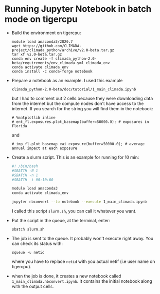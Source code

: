 #  Running Jupyter Notebook in batch mode on tigercpu 

-   Build the environment on tigercpu:

    ``` {.example}
    module load anaconda3/2020.7
    wget https://github.com/CLIMADA-project/climada_python/archive/v2.0-beta.tar.gz
    tar xf v2.0-beta.tar.gz
    conda env create -f climada_python-2.0-beta/requirements/env_climada.yml climada_env
    conda activate climada_env
    conda install -c conda-forge notebook
    ```

-   Prepare a notebook as an example. I used this example

    ``` {.example}
    climada_python-2.0-beta/doc/tutorial/1_main_climada.ipynb
    ```

    but I had to comment out 2 cells because they were downloading data
    from the internet but the compute nodes don\'t have access to the
    internet. If you search for the string you will find them in the
    notebook:

    ``` {.python}
    # %matplotlib inline
    # ent_fl.exposures.plot_basemap(buffer=50000.0); # exposures in Florida
    ```

    and

    ``` {.python}
    # imp_fl.plot_basemap_eai_exposure(buffer=50000.0); # average annual impact at each exposure
    ```

-   Create a slurm script. This is an example for running for 10 min:

    ``` {.bash org-language="sh"}
    #! /bin/bash
    #SBATCH -N 1
    #SBATCH -n 1
    #SBATCH -t 00:10:00

    module load anaconda3
    conda activate climada_env

    jupyter nbconvert --to notebook --execute 1_main_climada.ipynb
    ```

    I called this script `slurm.sh`, you can call it whatever you want.

-   Put the script in the queue, at the terminal, enter:

    ``` {.example}
    sbatch slurm.sh
    ```

-   The job is sent to the queue. It probably won\'t execute right away.
    You can check its status with:

    ``` {.example}
    squeue -u netid
    ```

    where you have to replace `netid` with you actual netif (i.e user
    name on tigercpu).

-   when the job is done, it creates a new notebook called
    `1_main_climada.nbconvert.ipynb`. It contains the initial notebook
    along with the output cells.

